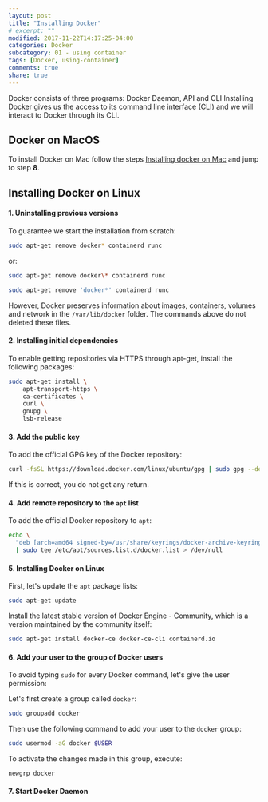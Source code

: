 ```yaml
---
layout: post
title: "Installing Docker"
# excerpt: ""
modified: 2017-11-22T14:17:25-04:00
categories: Docker
subcategory: 01 - using container
tags: [Docker, using-container]
comments: true
share: true
---
```


Docker consists of three programs: Docker Daemon, API and CLI
Installing Docker gives us the access to its command line interface (CLI) and we will interact to Docker through its CLI.

## Docker on MacOS

To install Docker on Mac follow the steps [Installing docker on Mac](https://docs.docker.com/desktop/setup/install/mac-install/) and jump to step **8**.

## Installing Docker on Linux

#### 1. Uninstalling previous versions

To guarantee we start the installation from scratch:

```sh
sudo apt-get remove docker* containerd runc
```

or:

```sh
sudo apt-get remove docker\* containerd runc
```
```sh
sudo apt-get remove 'docker*' containerd runc
```

However, Docker preserves information about images, containers, volumes and network in the `/var/lib/docker` folder. The commands above do not deleted these files.

#### 2. Installing initial dependencies

To enable getting repositories via HTTPS through apt-get, install the following packages:

```sh
sudo apt-get install \
    apt-transport-https \
    ca-certificates \
    curl \
    gnupg \
    lsb-release
```

#### 3. Add the public key

To add the official GPG key of the Docker repository:

```sh
curl -fsSL https://download.docker.com/linux/ubuntu/gpg | sudo gpg --dearmor -o /usr/share/keyrings/docker-archive-keyring.gpg
```

If this is correct, you do not get any return.

#### 4. Add remote repository to the `apt` list

To add the official Docker repository to `apt`:

```sh
echo \
  "deb [arch=amd64 signed-by=/usr/share/keyrings/docker-archive-keyring.gpg] https://download.docker.com/linux/ubuntu $(lsb_release -cs) stable" \
  | sudo tee /etc/apt/sources.list.d/docker.list > /dev/null
```

#### 5. Installing Docker on Linux

First, let's update the `apt` package lists:

```sh
sudo apt-get update
```

Install the latest stable version of Docker Engine - Community, which is a version maintained by the community itself:

```sh
sudo apt-get install docker-ce docker-ce-cli containerd.io
```

#### 6. Add your user to the group of Docker users

To avoid typing `sudo` for every Docker command, let's give the user permission:

Let's first create a group called `docker`:

```sh
sudo groupadd docker
```

Then use the following command to add your user to the `docker` group:

```sh
sudo usermod -aG docker $USER
```

To activate the changes made in this group, execute:
```sh
newgrp docker
```

#### 7. Start Docker Daemon





